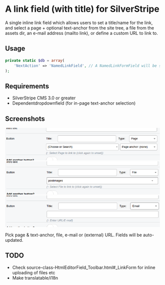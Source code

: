 # A link field (with title) for SilverStripe

A single inline link field which allows users to set a title/name for the link, 
and select a page + optional text-anchor from the site tree, a file from 
the assets dir, an e-mail address (mailto link), or
define a custom URL to link to.

## Usage
```php
private static $db = array(
    'NextAction' => 'NamedLinkField', // A NamedLinkFormField will be scaffolded
);
```

## Requirements
* SilverStripe CMS 3.0 or greater
* Dependentdropdownfield (for in-page text-anchor selection)

## Screenshots

![](docs/screen-page.png)
![](docs/screen-file.png)
![](docs/screen-email.png)

Pick page & text-anchor, file, e-mail or (external) URL. Fields will be auto-updated.

## TODO
* Check source-class-HtmlEditorField_Toolbar.html#_LinkForm for inline uploading of files etc
* Make translatable/i18n
